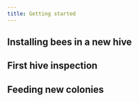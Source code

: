 ```yaml
---
title: Getting started
---
```



## Installing bees in a new hive
## First hive inspection
## Feeding new colonies